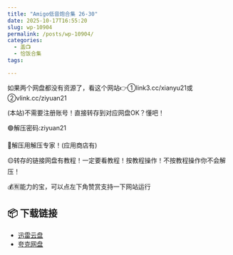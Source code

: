 ```yaml
---
title: "Amigo低音炮合集 26-30"
date: 2025-10-17T16:55:20
slug: wp-10904
permalink: /posts/wp-10904/
categories:
  - 盖📺
  - 恰饭合集
tags:

---
```


如果两个网盘都没有资源了，看这个网站👉①link3.cc/xianyu21或②vlink.cc/ziyuan21

(本站)不需要注册账号！直接转存到对应网盘OK？懂吧！

🟢解压密码:ziyuan21

🔵解压用解压专家！(应用商店有)

🟡转存的链接网盘有教程！一定要看教程！按教程操作！不按教程操作你不会解压！

💰🈶能力的宝，可以点左下角赞赏支持一下网站运行

## 📦 下载链接
- [迅雷云盘](https://blziyuan21.com/pay-download/10904?key=4dd06d401b&down_id=0)
- [夸克网盘](https://blziyuan21.com/pay-download/10904?key=4dd06d401b&down_id=1)

